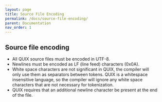 ```yaml
---
layout: page
title: Source File Encoding
permalink: /docs/source-file-encoding/
parent: Documentation
nav_order: 1
---
```


Source file encoding
---

- All QUIX source files must be encoded in UTF-8. 
- Newlines must be encoded as LF (line feed) characters (0x0A). 
- White space characters are not significant in QUIX, the compiler will only use them as separators between tokens. QUIX is a whitespace insensitive language, so the compiler will ignore any white space characters that are not necessary for tokenization.
- QUIX requires that an additional newline character be present at the end of the file.